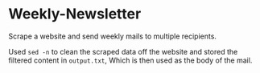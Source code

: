 # Weekly-Newsletter

Scrape a website and send weekly mails to multiple recipients.

Used `sed -n` to clean the scraped data off the website and stored the filtered content in `output.txt`, Which is then used as the body of the mail.

